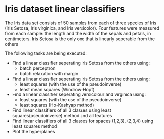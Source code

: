 # Iris dataset linear classifiers
The Iris data set consists of 50 samples from each of three species of Iris (Iris Setosa, Iris virginica, and Iris versicolor). 
Four features were measured from each sample: the length and the width of the sepals and petals, in centimeters.
Iris Setosa is the only one that is linearly seperable from the others

The following tasks are being executed:
- Find a linear classifier seperating Iris Setosa from the others using:
  - batch perceptron
  - batch relaxation with margin
- Find a linear classifier seperating Iris Setosa from the others using:
  - least squares (with the use of the pseudoinverse)
  - least mean squares (Windrow-Hopf)
- Find a linear classifier seperating versicolour and virginica using:
  - least squares (with the use of the pseudoinverse)
  - least squares (Ho-Kashyap method)
- Find linear classifiers of all 3 classes using least squares(pseudoinverse) method and all features
- Find linear classifiers of all 3 classes for spaces (1,2,3), (2,3,4) using least squares method
- Plot the hyperplanes 
